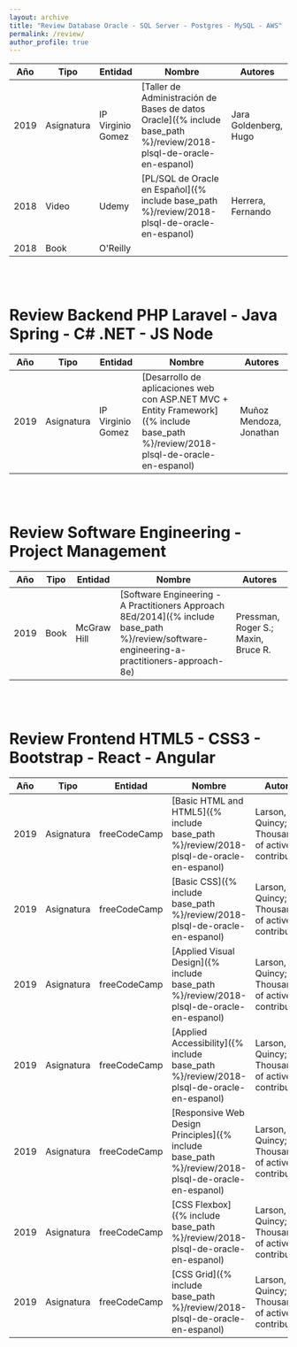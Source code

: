 ```yaml
---
layout: archive
title: "Review Database Oracle - SQL Server - Postgres - MySQL - AWS"
permalink: /review/
author_profile: true
---
```


| Año     | Tipo       | Entidad            | Nombre                                                                                                              | Autores               |
| --------| -----------| -------------------| ------------------------------------------------------------------------------------------------------------------- | --------------------- |
| 2019    | Asignatura | IP Virginio Gomez  | [Taller de Administración de Bases de datos Oracle]({% include base_path %}/review/2018-plsql-de-oracle-en-espanol) | Jara Goldenberg, Hugo |
| 2018    | Video      | Udemy              | [PL/SQL de Oracle en Español]({% include base_path %}/review/2018-plsql-de-oracle-en-espanol)                       | Herrera, Fernando     |
| 2018    | Book       | O'Reilly           |                                                                                                                     |                       |

<br><br>
# Review Backend PHP Laravel - Java Spring - C# .NET - JS Node

| Año     | Tipo       | Entidad            | Nombre                                                                                                              | Autores          |
| --------| -----------| -------------------| ------------------------------------------------------------------------------------------------------------------- | ---------------- |
| 2019    | Asignatura | IP Virginio Gomez  | [Desarrollo de aplicaciones web con ASP.NET MVC + Entity Framework]({% include base_path %}/review/2018-plsql-de-oracle-en-espanol) | Muñoz Mendoza, Jonathan |

<br><br>
# Review Software Engineering - Project Management

| Año     | Tipo       | Entidad            | Nombre                                                                                                              | Autores          |
| --------| -----------| -------------------| ------------------------------------------------------------------------------------------------------------------- | ---------------- |
| 2019    | Book       | McGraw Hill        | [Software Engineering - A Practitioners Approach 8Ed/2014]({% include base_path %}/review/software-engineering-a-practitioners-approach-8e) | Pressman, Roger S.; Maxin, Bruce R. |


<br><br>
# Review Frontend HTML5 - CSS3 - Bootstrap - React - Angular

| Año     | Tipo       | Entidad            | Nombre                                                                                                              | Autores                                           |
| --------| -----------| -------------------| ------------------------------------------------------------------------------------------------------------------- | ------------------------------------------------- |
| 2019    | Asignatura | freeCodeCamp       | [Basic HTML and HTML5]({% include base_path %}/review/2018-plsql-de-oracle-en-espanol)                              | Larson, Quincy; Thousands of active contributors. |
| 2019    | Asignatura | freeCodeCamp       | [Basic CSS]({% include base_path %}/review/2018-plsql-de-oracle-en-espanol)                                         | Larson, Quincy; Thousands of active contributors. |
| 2019    | Asignatura | freeCodeCamp       | [Applied Visual Design]({% include base_path %}/review/2018-plsql-de-oracle-en-espanol)                             | Larson, Quincy; Thousands of active contributors. |
| 2019    | Asignatura | freeCodeCamp       | [Applied Accessibility]({% include base_path %}/review/2018-plsql-de-oracle-en-espanol)                             | Larson, Quincy; Thousands of active contributors. |
| 2019    | Asignatura | freeCodeCamp       | [Responsive Web Design Principles]({% include base_path %}/review/2018-plsql-de-oracle-en-espanol)                  | Larson, Quincy; Thousands of active contributors. |
| 2019    | Asignatura | freeCodeCamp       | [CSS Flexbox]({% include base_path %}/review/2018-plsql-de-oracle-en-espanol)                                       | Larson, Quincy; Thousands of active contributors. |
| 2019    | Asignatura | freeCodeCamp       | [CSS Grid]({% include base_path %}/review/2018-plsql-de-oracle-en-espanol)                                          | Larson, Quincy; Thousands of active contributors. |


